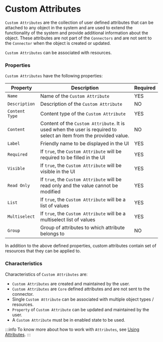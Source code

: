 # Custom Attributes

`Custom Attributes` are the collection of user defined attributes that can be attached to any object in the system and are used to extend the functionality of the system and provide additional information about the object. These attributes are not part of the `Connectors` and are not sent to the `Connector` when the object is created or updated.

`Custom Attributes` can be associated with resources.

### Properties

`Custom Attributes` have the following properties:

| Property       | Description                                                                                                        | Required                                      | 
|----------------|--------------------------------------------------------------------------------------------------------------------|-----------------------------------------------|
| `Name`         | Name of the `Custom Attribute`                                                                                     | <span class="badge badge--success">YES</span> |
| `Description`  | Description of the `Custom Attribute`                                                                              | <span class="badge badge--danger">NO</span>   |
| `Content Type` | Content type of the `Custom Attribute`                                                                             | <span class="badge badge--success">YES</span> |
| `Content`      | Content of the `Custom Attribute`. It is used when the user is required to select an item from the provided value. | <span class="badge badge--danger">NO</span>   | 
| `Label`        | Friendly name to be displayed in the UI                                                                            | <span class="badge badge--success">YES</span> | 
| `Required`     | If `true`, the `Custom Attribute` will be required to be filled in the UI                                          | <span class="badge badge--success">YES</span> | 
| `Visible`      | If `true`, the `Custom Attribute` will be visible in the UI                                                        | <span class="badge badge--success">YES</span> | 
| `Read Only`    | If `true`, the `Custom Attribute` will be read only and the value cannot be modified                               | <span class="badge badge--success">YES</span> | 
| `List`         | If `true`, the `Custom Attribute` will be a list of values                                                         | <span class="badge badge--success">YES</span> | 
| `Multiselect`  | If `true`, the `Custom Attribute` will be a multiselect list of values                                             | <span class="badge badge--success">YES</span> | 
| `Group`        | Group of attributes to which attribute belongs to                                                                  | <span class="badge badge--danger">NO</span>   |
  
In addition to the above defined properties, custom attributes contain set of resources that they can be applied to.

### Characteristics

Characteristics of `Custom Attributes` are:

- `Custom Attributes` are created and maintained by the user.
- `Custom Attributes` are `Core` defined attributes and are not sent to the connector.
- Single `Custom Attribute` can be associated with multiple object types / resources.
- `Property` of `Custom Attribute` can be updated and maintained by the user.
- A `Custom Attribute` must be in <span class="badge badge--success">enabled</span> state to be used.

:::info
To know more about how to work with `Attributes`, see [Using Attributes](../../../contributors/attributes/overview).
:::